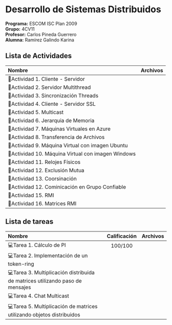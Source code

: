 # Desarrollo de Sistemas Distribuidos

**Programa:** ESCOM ISC Plan 2009    
**Grupo:** 4CV11  
**Profesor:** Carlos Pineda Guerrero     
**Alumna:**  Ramírez Galindo Karina

## Lista de Actividades
|Nombre |Archivos|
:--- |:---:|
📓Actividad 1. Cliente - Servidor |
📓Actividad 2. Servidor Multithread  |
📓Actividad 3. Sincronización Threads |
📓Actividad 4. Cliente - Servidor SSL |
📓Actividad 5. Multicast |
📓Actividad 6. Jerarquia de Memoria |
📓Actividad 7. Máquinas Virtuales en Azure |
📓Actividad 8. Transferencia de Archivos |
📓Actividad 9. Máquina Virtual con imagen Ubuntu |
📓Actividad 10. Máquina Virtual con imagen Windows |
📓Actividad 11. Relojes Físicos |
📓Actividad 12. Exclusión Mutua |
📓Actividad 13. Coorsinación |
📓Actividad 12. Cominicación en Grupo Confiable |
📓Actividad 15. RMI |
📓Actividad 16. Matrices RMI |

## Lista de tareas
|Nombre |Calificación|Archivos|
:--- |:---:|:---:|
💻Tarea 1. Cálculo de PI | 100/100 |
💻Tarea 2. Implementación de un token-ring  |
💻Tarea 3. Multiplicación distribuida de matrices utilizando paso de mensajes |
💻Tarea 4. Chat Multicast |
💻Tarea 5. Multiplicación de matrices utilizando objetos distribuidos |

